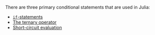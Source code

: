 There are three primary conditional statements that are used in Julia:
- [`if`-statements](../if-statements/about.md)
- [The ternary operator](../ternary-operator/about.md)
- [Short-circuit evaluation](../short-circuit-evaluation/about.md)
